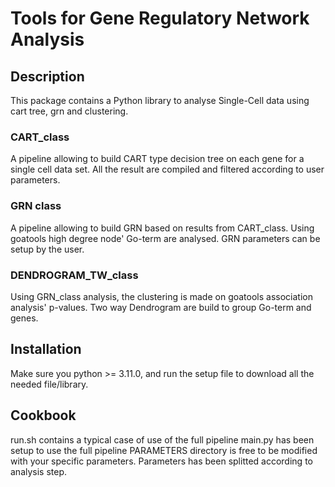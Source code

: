 # Tools for Gene Regulatory Network Analysis

## Description
This package contains a Python library to analyse Single-Cell data using cart tree, grn and clustering.
### CART_class
A pipeline allowing to build CART type decision tree on each gene for a single cell data set.
All the result are compiled and filtered according to user parameters.

### GRN class
A pipeline allowing to build GRN based on results from CART_class.
Using goatools high degree node' Go-term are analysed.
GRN parameters can be setup by the user.

### DENDROGRAM_TW_class
Using GRN_class analysis, the clustering is made on goatools association analysis' p-values.
Two way Dendrogram are build to group Go-term and genes.

## Installation
Make sure you python >= 3.11.0, and run the setup file to download all the needed file/library.

## Cookbook
run.sh contains a typical case of use of the full pipeline
main.py has been setup to use the full pipeline
PARAMETERS directory is free to be modified with your specific parameters.
Parameters has been splitted according to analysis step.